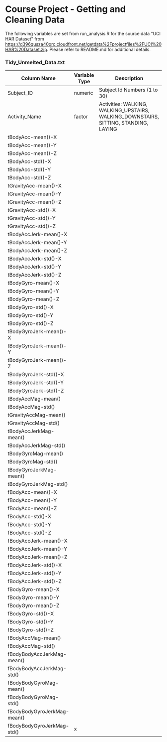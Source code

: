 # Course Project - Getting and Cleaning Data 

The following variables are set from run_analysis.R for the source data "UCI HAR Dataset" from https://d396qusza40orc.cloudfront.net/getdata%2Fprojectfiles%2FUCI%20HAR%20Dataset.zip. Please refer to README.md for additional details.

### Tidy_Unmelted_Data.txt

Column Name    | Variable Type  | Description
 ------------- | -------------  | ------------- 
 Subject_ID    | numeric        | Subject Id Numbers (1 to 30)
 Activity_Name | factor         | Activities: WALKING, WALKING\_UPSTAIRS, WALKING\_DOWNSTAIRS, SITTING, STANDING, LAYING
tBodyAcc-mean()-X      |
tBodyAcc-mean()-Y |
tBodyAcc-mean()-Z |
tBodyAcc-std()-X |
tBodyAcc-std()-Y |
tBodyAcc-std()-Z |
tGravityAcc-mean()-X |
tGravityAcc-mean()-Y |
tGravityAcc-mean()-Z |
tGravityAcc-std()-X |
tGravityAcc-std()-Y |
tGravityAcc-std()-Z |
tBodyAccJerk-mean()-X |
tBodyAccJerk-mean()-Y |
tBodyAccJerk-mean()-Z |
tBodyAccJerk-std()-X |
tBodyAccJerk-std()-Y |
tBodyAccJerk-std()-Z |
tBodyGyro-mean()-X |
tBodyGyro-mean()-Y |
tBodyGyro-mean()-Z |
tBodyGyro-std()-X |
tBodyGyro-std()-Y |
tBodyGyro-std()-Z |
tBodyGyroJerk-mean()-X |
tBodyGyroJerk-mean()-Y |
tBodyGyroJerk-mean()-Z |
tBodyGyroJerk-std()-X |
tBodyGyroJerk-std()-Y |
tBodyGyroJerk-std()-Z |
tBodyAccMag-mean() |
tBodyAccMag-std() |
tGravityAccMag-mean() |
tGravityAccMag-std() |
tBodyAccJerkMag-mean() |
tBodyAccJerkMag-std() |
tBodyGyroMag-mean() |
tBodyGyroMag-std() |
tBodyGyroJerkMag-mean() |
tBodyGyroJerkMag-std() |
fBodyAcc-mean()-X |
fBodyAcc-mean()-Y |
fBodyAcc-mean()-Z |
fBodyAcc-std()-X |
fBodyAcc-std()-Y |
fBodyAcc-std()-Z |
fBodyAccJerk-mean()-X |
fBodyAccJerk-mean()-Y |
fBodyAccJerk-mean()-Z |
fBodyAccJerk-std()-X |
fBodyAccJerk-std()-Y |
fBodyAccJerk-std()-Z |
fBodyGyro-mean()-X |
fBodyGyro-mean()-Y |
fBodyGyro-mean()-Z |
fBodyGyro-std()-X |
fBodyGyro-std()-Y |
fBodyGyro-std()-Z |
fBodyAccMag-mean() |
fBodyAccMag-std() |
fBodyBodyAccJerkMag-mean() |
fBodyBodyAccJerkMag-std() |
fBodyBodyGyroMag-mean() |
fBodyBodyGyroMag-std() |
fBodyBodyGyroJerkMag-mean() |
fBodyBodyGyroJerkMag-std() |x 
